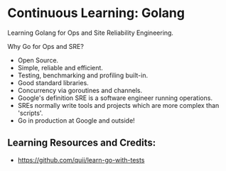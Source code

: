 # Continuous Learning: Golang

Learning Golang for Ops and Site Reliability Engineering. 

Why Go for Ops and SRE? 

* Open Source.
* Simple, reliable and efficient. 
* Testing, benchmarking and profiling built-in.
* Good standard libraries.
* Concurrency via goroutines and channels.
* Google's definition SRE is a software engineer running operations. 
* SREs normally write tools and projects which are more complex than 'scripts'.
* Go in production at Google and outside!

## Learning Resources and Credits:

* https://github.com/quii/learn-go-with-tests
